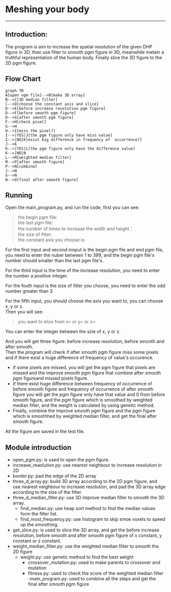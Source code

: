 # Meshing your body
---
## Introduction:
The program is aim to increase the spatial resolution of the given DHP figure in 3D, then use filter to smooth pgm figure in 3D, meanwhile metain a truthful representation of the human body. Finally slice the 3D figure to the 2D pgm figure.

## Flow Chart
```
graph TB
A[open ogm file]-->B[make 3D array]
B-->C[3D median filter]
C-->D[choose the constant axis and slice]
D-->E[before increase resolution pgm figure]
D-->F[before smooth pgm figure]
D-->G[after smooth pgm figure]
F-->H[check pixel]
G-->H
H-->I[miss the pixel?]
I-->|YES|J[the pgm figure only have miss value]
I-->|NO|K[exist big difference in frequency of  occurrence?]
J-->K
K-->|YES|L[the pgm figure only have the difference value]
K-->|NO|N
L-->M[weighted median filter]
M-->P[after smooth figure]
P-->N[combine]
J-->N
G-->N
N-->O[final after smooth figure]
```
## Running
Open the main_program.py, and run the code, first you can see:
>the begin pgm file:  
>the last pgm file:  
>the number of times to increase the width and height：  
>the size of filter:  
>the constant axis you choose is:  

For the first input and second innput is the begin pgm file and end pgm file, you need to enter the nuber between 1 to 399, and the begin pgm file's number should smaller than the last pgm file's.  

For the third input is the time of the increase resolution, you need to enter the number a positive integer.  

For the fouth input is the size of filter you choose, you need to enter the odd number greater than 3.  

For the fifth input, you should choose the axis you want to, you can choose x, y or z.  
Then you will see:
>you want to slice from x= or y= or z=

You can enter the integer between the szie of x, y or z.  

And you will get three figure: before increase resolution, before smooth and after smooth.   
Then the program will check if after smooth pgm figure miss some pixels and if there exist a huge difference of frequency of value's occurence.    
- if some pixels are missed, you will get the pgm figure that pixels are missed and the improve smooth pgm figure that combine after smooth pgm figureand missed pixels figure.
- if there exist huge difference between frequency of occurrence of before smooth figure and frequency of occurrence of after smooth figure you will get the pgm figure only have that value and 0 from before smooth figure, and the pgm figure which is smoothed by weighted median filter, and the weight is calculated by using genetic method.
- Finally, combine the improve smooth pgm figure and the pgm figure which is smoothhed by weighted median filter, and get the final after smooth figure.<br>

All the figure are saved in the test file.

## Module introduction
- open_pgm.py: is used to open the pgm figure.
- increase_reaolution.py: use nearest neighbour to increase resolution in 2D
- border.py: pad the edge of the 2D array
- three_d_array.py: build 3D array according to the 2D pgm figure, and use nearest neighbour to increase resolution, and pad the 3D array edge according to the size of the filter.
- three_d_median_filter.py: use 3D improve median filter to smooth the 3D array.
   - find_median.py: use heap sort method to find the median values form the filter list.
   - find_most_frequency.py: use histogram to skip smoe voxels to speed up the smoothing.
- get_slice.py: is used to slice the 3D array, and get the before increase resolution, before smooth and after smooth pgm figure of x constant, y constant or z constant.
- weight_median_filter.py: use the weighted median filter to smooth the 2D figure
  - weight.py: use genetic method to find the best weight
    - crossover_mutation.py: used to make parents to crossover and mutation
    - fitness.py: used to check the score of the weighted median filter
-main_program.py: used to combine all the steps and get the final after smooth pgm figure